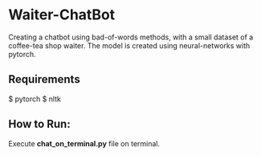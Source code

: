 # Waiter-ChatBot
Creating a chatbot using bad-of-words methods, with a small dataset of a coffee-tea shop waiter. The model is created using neural-networks with pytorch.

## Requirements
$ pytorch
$ nltk

## How to Run:
Execute __chat_on_terminal.py__ file on terminal.
